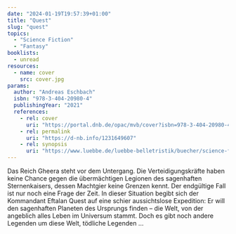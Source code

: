 ```yaml
---
date: "2024-01-19T19:57:39+01:00"
title: "Quest"
slug: "quest"
topics:
  - "Science Fiction"
  - "Fantasy"
booklists:
  - unread
resources:
  - name: cover
    src: cover.jpg
params:
  author: "Andreas Eschbach"
  isbn: "978-3-404-20980-4"
  publishingYear: "2021"
  references:
    - rel: cover
      uri: "https://portal.dnb.de/opac/mvb/cover?isbn=978-3-404-20980-4"
    - rel: permalink
      uri: "https://d-nb.info/1231649607"
    - rel: synopsis
      uri: "https://www.luebbe.de/luebbe-belletristik/buecher/science-fiction-romane/quest/id_8790694"
---
```


Das Reich Gheera steht vor dem Untergang. Die Verteidigungskräfte haben keine 
Chance gegen die übermächtigen Legionen des sagenhaften Sternenkaisers, dessen 
Machtgier keine Grenzen kennt. Der endgültige Fall ist nur noch eine Frage der 
Zeit. In dieser Situation begibt sich der Kommandant Eftalan Quest auf eine 
schier aussichtslose Expedition: Er will den sagenhaften Planeten des Ursprungs 
finden – die Welt, von der angeblich alles Leben im Universum stammt. Doch es 
gibt noch andere Legenden um diese Welt, tödliche Legenden ...
